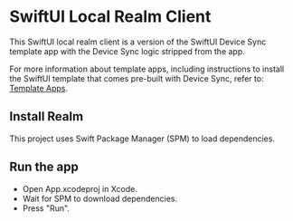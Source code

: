 # SwiftUI Local Realm Client

This SwiftUI local realm client is a version of the SwiftUI Device Sync
template app with the Device Sync logic stripped from the app. 

For more information about template apps, including instructions to 
install the SwiftUI template that comes pre-built with Device Sync, refer to: 
[Template Apps](https://www.mongodb.com/docs/atlas/app-services/reference/template-apps/).

## Install Realm

This project uses Swift Package Manager (SPM) to load dependencies.

## Run the app

- Open App.xcodeproj in Xcode.
- Wait for SPM to download dependencies.
- Press "Run".
